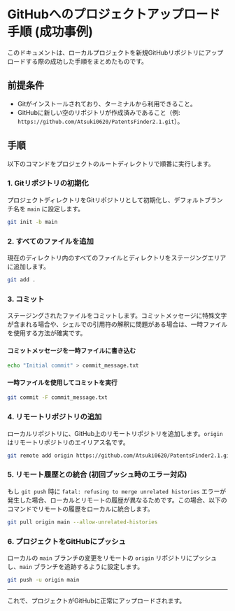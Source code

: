 # GitHubへのプロジェクトアップロード手順 (成功事例)

このドキュメントは、ローカルプロジェクトを新規GitHubリポジトリにアップロードする際の成功した手順をまとめたものです。

## 前提条件

*   Gitがインストールされており、ターミナルから利用できること。
*   GitHubに新しい空のリポジトリが作成済みであること（例: `https://github.com/Atsuki0620/PatentsFinder2.1.git`）。

## 手順

以下のコマンドをプロジェクトのルートディレクトリで順番に実行します。

### 1. Gitリポジトリの初期化

プロジェクトディレクトリをGitリポジトリとして初期化し、デフォルトブランチ名を `main` に設定します。

```bash
git init -b main
```

### 2. すべてのファイルを追加

現在のディレクトリ内のすべてのファイルとディレクトリをステージングエリアに追加します。

```bash
git add .
```

### 3. コミット

ステージングされたファイルをコミットします。コミットメッセージに特殊文字が含まれる場合や、シェルでの引用符の解釈に問題がある場合は、一時ファイルを使用する方法が確実です。

#### コミットメッセージを一時ファイルに書き込む

```bash
echo "Initial commit" > commit_message.txt
```

#### 一時ファイルを使用してコミットを実行

```bash
git commit -F commit_message.txt
```

### 4. リモートリポジトリの追加

ローカルリポジトリに、GitHub上のリモートリポジトリを追加します。`origin` はリモートリポジトリのエイリアス名です。

```bash
git remote add origin https://github.com/Atsuki0620/PatentsFinder2.1.git
```

### 5. リモート履歴との統合 (初回プッシュ時のエラー対応)

もし `git push` 時に `fatal: refusing to merge unrelated histories` エラーが発生した場合、ローカルとリモートの履歴が異なるためです。この場合、以下のコマンドでリモートの履歴をローカルに統合します。

```bash
git pull origin main --allow-unrelated-histories
```

### 6. プロジェクトをGitHubにプッシュ

ローカルの `main` ブランチの変更をリモートの `origin` リポジトリにプッシュし、`main` ブランチを追跡するように設定します。

```bash
git push -u origin main
```

---

これで、プロジェクトがGitHubに正常にアップロードされます。
